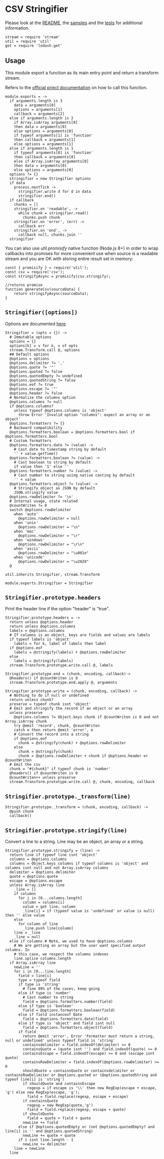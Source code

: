 
# CSV Stringifier

Please look at the [README], the [samples] and the [tests] for additional
information.

    stream = require 'stream'
    util = require 'util'
    get = require 'lodash.get'

## Usage

This module export a function as its main entry point and return a transform
stream.

Refers to the [official prject documentation](http://csv.adaltas.com/stringify/)
on how to call this function.

    module.exports = ->
      if arguments.length is 3
        data = arguments[0]
        options = arguments[1]
        callback = arguments[2]
      else if arguments.length is 2
        if Array.isArray arguments[0]
        then data = arguments[0]
        else options = arguments[0]
        if typeof arguments[1] is 'function'
        then callback = arguments[1]
        else options = arguments[1]
      else if arguments.length is 1
        if typeof arguments[0] is 'function'
        then callback = arguments[0]
        else if Array.isArray arguments[0]
        then data = arguments[0]
        else options = arguments[0]
      options ?= {}
      stringifier = new Stringifier options
      if data
        process.nextTick ->
          stringifier.write d for d in data
          stringifier.end()
      if callback
        chunks = []
        stringifier.on 'readable', ->
          while chunk = stringifier.read()
            chunks.push chunk
        stringifier.on 'error', (err) ->
          callback err
        stringifier.on 'end', ->
          callback null, chunks.join ''
      stringifier

You can also use *util.promisify* native function (Node.js 8+) in order to wrap callbacks into promises for more convenient use when source is a readable stream and you are OK with storing entire result set in memory:

```
const { promisify } = require('util');
const csv = require('csv');
const stringifyAsync = promisify(csv.stringify);

//returns promise
function generateCsv(sourceData) {
    return stringifyAsync(sourceData);
}
```

## `Stringifier([options])`

Options are documented [here](http://csv.adaltas.com/stringify/).

    Stringifier = (opts = {}) ->
      # Immutable options
      options = {}
      options[k] = v for k, v of opts
      stream.Transform.call @, options
      ## Default options
      @options = options
      @options.delimiter ?= ','
      @options.quote ?= '"'
      @options.quoted ?= false
      @options.quotedEmpty ?= undefined
      @options.quotedString ?= false
      @options.eof ?= true
      @options.escape ?= '"'
      @options.header ?= false
      # Normalize the columns option
      @options.columns ?= null
      if @options.columns?
        unless typeof @options.columns is 'object'
          throw Error 'Invalid option "columns": expect an array or an object'
      @options.formatters ?= {}
      # Backward compatibility
      @options.formatters.boolean = @options.formatters.bool if @options.formatters.bool
      # Custom formatters
      @options.formatters.date ?= (value) ->
        # Cast date to timestamp string by default
        '' + value.getTime()
      @options.formatters.boolean ?= (value) ->
        # Cast boolean to string by default
        if value then '1' else ''
      @options.formatters.number ?= (value) ->
        # Cast number to string using native casting by default
        '' + value
      @options.formatters.object ?= (value) ->
        # Stringify object as JSON by default
        JSON.stringify value
      @options.rowDelimiter ?= '\n'
      # Internal usage, state related
      @countWriten ?= 0
      switch @options.rowDelimiter
        when 'auto'
          @options.rowDelimiter = null
        when 'unix'
          @options.rowDelimiter = "\n"
        when 'mac'
          @options.rowDelimiter = "\r"
        when 'windows'
          @options.rowDelimiter = "\r\n"
        when 'ascii'
          @options.rowDelimiter = "\u001e"
        when 'unicode'
          @options.rowDelimiter = "\u2028"
      @

    util.inherits Stringifier, stream.Transform

    module.exports.Stringifier = Stringifier

## `Stringifier.prototype.headers`

Print the header line if the option "header" is "true".

    Stringifier.prototype.headers = ->
      return unless @options.header
      return unless @options.columns
      labels = @options.columns
      # If columns is an object, keys are fields and values are labels
      if typeof labels is 'object'
        labels = for k, label of labels then label
      if @options.eof
        labels = @stringify(labels) + @options.rowDelimiter
      else
        labels = @stringify(labels)
      stream.Transform.prototype.write.call @, labels

    Stringifier.prototype.end = (chunk, encoding, callback)->
      @headers() if @countWriten is 0
      stream.Transform.prototype.end.apply @, arguments

    Stringifier.prototype.write = (chunk, encoding, callback) ->
      # Nothing to do if null or undefined
      return unless chunk?
      preserve = typeof chunk isnt 'object'
      # Emit and stringify the record if an object or an array
      unless preserve
        @options.columns ?= Object.keys chunk if @countWriten is 0 and not Array.isArray chunk
        try @emit 'record', chunk, @countWriten
        catch e then return @emit 'error', e
        # Convert the record into a string
        if @options.eof
          chunk = @stringify(chunk) + @options.rowDelimiter
        else
          chunk = @stringify(chunk)
          chunk = @options.rowDelimiter + chunk if @options.header or @countWriten
      # Emit the csv
      chunk = "#{chunk}" if typeof chunk is 'number'
      @headers() if @countWriten is 0
      @countWriten++ unless preserve
      stream.Transform.prototype.write.call @, chunk, encoding, callback

## `Stringifier.prototype._transform(line)`

    Stringifier.prototype._transform = (chunk, encoding, callback) ->
      @push chunk
      callback()

## `Stringifier.prototype.stringify(line)`

Convert a line to a string. Line may be an object, an array or a string.

    Stringifier.prototype.stringify = (line) ->
      return line if typeof line isnt 'object'
      columns = @options.columns
      columns = Object.keys columns if typeof columns is 'object' and columns isnt null and not Array.isArray columns
      delimiter = @options.delimiter
      quote = @options.quote
      escape = @options.escape
      unless Array.isArray line
        _line = []
        if columns
          for i in [0...columns.length]
            column = columns[i]
            value = get line, column
            _line[i] = if (typeof value is 'undefined' or value is null) then '' else value
        else
          for column of line
            _line.push line[column]
        line = _line
        _line = null
      else if columns # Note, we used to have @options.columns
        # We are getting an array but the user want specified output columns. In
        # this case, we respect the columns indexes
        line.splice columns.length
      if Array.isArray line
        newLine = ''
        for i in [0...line.length]
          field = line[i]
          type = typeof field
          if type is 'string'
            # fine 99% of the cases, keep going
          else if type is 'number'
            # Cast number to string
            field = @options.formatters.number(field)
          else if type is 'boolean'
            field = @options.formatters.boolean(field)
          else if field instanceof Date
            field = @options.formatters.date(field)
          else if type is 'object' and field isnt null
            field = @options.formatters.object(field)
          if field
            return @emit 'error', Error 'Formatter must return a string, null or undefined' unless typeof field is 'string'
            containsdelimiter = field.indexOf(delimiter) >= 0
            containsQuote = (quote isnt '') and field.indexOf(quote) >= 0
            containsEscape = field.indexOf(escape) >= 0 and (escape isnt quote)
            containsRowDelimiter = field.indexOf(@options.rowDelimiter) >= 0
            shouldQuote = containsQuote or containsdelimiter or containsRowDelimiter or @options.quoted or (@options.quotedString and typeof line[i] is 'string')
            if shouldQuote and containsEscape
              regexp = if escape is '\\' then new RegExp(escape + escape, 'g') else new RegExp(escape, 'g');
              field = field.replace(regexp, escape + escape)
            if containsQuote
              regexp = new RegExp(quote,'g')
              field = field.replace(regexp, escape + quote)
            if shouldQuote
              field = quote + field + quote
            newLine += field
          else if @options.quotedEmpty or (not @options.quotedEmpty? and line[i] is '' and @options.quotedString)
            newLine += quote + quote
          if i isnt line.length - 1
            newLine += delimiter
        line = newLine
      line

[readme]: https://github.com/wdavidw/node-csv-stringify
[samples]: https://github.com/wdavidw/node-csv-stringify/tree/master/samples
[tests]: https://github.com/wdavidw/node-csv-stringify/tree/master/test
